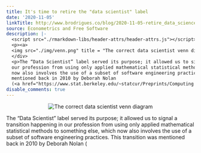 ```yaml
---
title: It's time to retire the "data scientist" label
date: '2020-11-05'
linkTitle: http://www.brodrigues.co/blog/2020-11-05-retire_data_science/
source: Econometrics and Free Software
description: |-
  <script src="./rmarkdown-libs/header-attrs/header-attrs.js"></script> <div style="text-align:center;">
  <p><a>
  <img src="./img/venn.png" title = "The correct data scientist venn diagram"></a></p>
  </div>
  <p>The “Data Scientist” label served its purpose; it allowed us to signal a transition happening in
  our profession from using only applied mathematical statistical methods to something else, which
  now also involves the use of a subset of software engineering practices. This transition was
  mentioned back in 2010 by Deborah Nolan
  (<a href="https://www.stat.berkeley.edu/~statcur/Preprints/Computing ...
disable_comments: true
---
```

<script src="./rmarkdown-libs/header-attrs/header-attrs.js"></script> <div style="text-align:center;">
<p><a>
<img src="./img/venn.png" title = "The correct data scientist venn diagram"></a></p>
</div>
<p>The “Data Scientist” label served its purpose; it allowed us to signal a transition happening in
our profession from using only applied mathematical statistical methods to something else, which
now also involves the use of a subset of software engineering practices. This transition was
mentioned back in 2010 by Deborah Nolan
(<a href="https://www.stat.berkeley.edu/~statcur/Preprints/Computing ...